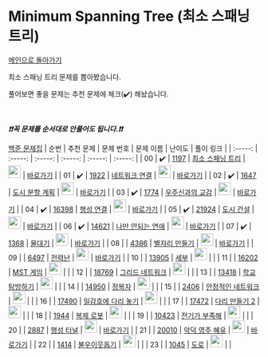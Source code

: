 # Minimum Spanning Tree (최소 스패닝 트리)

[메인으로 돌아가기](https://github.com/tony9402/baekjoon)

최소 스패닝 트리 문제를 뽑아봤습니다.

풀어보면 좋을 문제는 추천 문제에 체크(:heavy_check_mark:) 해놨습니다.

<br>

***❗️❗️꼭 문제를 순서대로 안풀어도 됩니다.❗️❗️***

[백준 문제집](https://www.acmicpc.net/workbook/view/7175)
|          순번          |        추천 문제         |        문제 번호         |        문제 이름         |         난이도          |        풀이 링크         |
| :-----: | :-----: | :-----: | :-----: | :-----: | :-----: |
| 00 |  :heavy_check_mark:  | <a href="https://www.acmicpc.net/problem/1197" target="_blank">1197</a> | <a href="https://www.acmicpc.net/problem/1197" target="_blank">최소 스패닝 트리</a> | <img height="25px" width="25px" src="https://static.solved.ac/tier_small/12.svg"/> | <a href="./../solution/minimum_spanning_tree/1197">바로가기</a> |
| 01 |  :heavy_check_mark:  | <a href="https://www.acmicpc.net/problem/1922" target="_blank">1922</a> | <a href="https://www.acmicpc.net/problem/1922" target="_blank">네트워크 연결</a> | <img height="25px" width="25px" src="https://static.solved.ac/tier_small/12.svg"/> | <a href="./../solution/minimum_spanning_tree/1922">바로가기</a> |
| 02 |  :heavy_check_mark:  | <a href="https://www.acmicpc.net/problem/1647" target="_blank">1647</a> | <a href="https://www.acmicpc.net/problem/1647" target="_blank">도시 분할 계획</a> | <img height="25px" width="25px" src="https://static.solved.ac/tier_small/12.svg"/> | <a href="./../solution/minimum_spanning_tree/1647">바로가기</a> |
| 03 |  :heavy_check_mark:  | <a href="https://www.acmicpc.net/problem/1774" target="_blank">1774</a> | <a href="https://www.acmicpc.net/problem/1774" target="_blank">우주신과의 교감</a> | <img height="25px" width="25px" src="https://static.solved.ac/tier_small/12.svg"/> | <a href="./../solution/minimum_spanning_tree/1774">바로가기</a> |
| 04 |  :heavy_check_mark:  | <a href="https://www.acmicpc.net/problem/16398" target="_blank">16398</a> | <a href="https://www.acmicpc.net/problem/16398" target="_blank">행성 연결</a> | <img height="25px" width="25px" src="https://static.solved.ac/tier_small/12.svg"/> | <a href="./../solution/minimum_spanning_tree/16398">바로가기</a> |
| 05 |  :heavy_check_mark:  | <a href="https://www.acmicpc.net/problem/21924" target="_blank">21924</a> | <a href="https://www.acmicpc.net/problem/21924" target="_blank">도시 건설</a> | <img height="25px" width="25px" src="https://static.solved.ac/tier_small/12.svg"/> | <a href="./../solution/minimum_spanning_tree/21924">바로가기</a> |
| 06 |  :heavy_check_mark:  | <a href="https://www.acmicpc.net/problem/14621" target="_blank">14621</a> | <a href="https://www.acmicpc.net/problem/14621" target="_blank">나만 안되는 연애</a> | <img height="25px" width="25px" src="https://static.solved.ac/tier_small/13.svg"/> | <a href="./../solution/minimum_spanning_tree/14621">바로가기</a> |
| 07 |  :heavy_check_mark:  | <a href="https://www.acmicpc.net/problem/1368" target="_blank">1368</a> | <a href="https://www.acmicpc.net/problem/1368" target="_blank">물대기</a> | <img height="25px" width="25px" src="https://static.solved.ac/tier_small/14.svg"/> | <a href="./../solution/minimum_spanning_tree/1368">바로가기</a> |
| 08 |                      | <a href="https://www.acmicpc.net/problem/4386" target="_blank">4386</a> | <a href="https://www.acmicpc.net/problem/4386" target="_blank">별자리 만들기</a> | <img height="25px" width="25px" src="https://static.solved.ac/tier_small/12.svg"/> | <a href="./../solution/minimum_spanning_tree/4386">바로가기</a> |
| 09 |                      | <a href="https://www.acmicpc.net/problem/6497" target="_blank">6497</a> | <a href="https://www.acmicpc.net/problem/6497" target="_blank">전력난</a> | <img height="25px" width="25px" src="https://static.solved.ac/tier_small/12.svg"/> | <a href="./../solution/minimum_spanning_tree/6497">바로가기</a> |
| 10 |                      | <a href="https://www.acmicpc.net/problem/13905" target="_blank">13905</a> | <a href="https://www.acmicpc.net/problem/13905" target="_blank">세부</a> | <img height="25px" width="25px" src="https://static.solved.ac/tier_small/12.svg"/> |                      |
| 11 |                      | <a href="https://www.acmicpc.net/problem/16202" target="_blank">16202</a> | <a href="https://www.acmicpc.net/problem/16202" target="_blank">MST 게임</a> | <img height="25px" width="25px" src="https://static.solved.ac/tier_small/12.svg"/> |                      |
| 12 |                      | <a href="https://www.acmicpc.net/problem/18769" target="_blank">18769</a> | <a href="https://www.acmicpc.net/problem/18769" target="_blank">그리드 네트워크</a> | <img height="25px" width="25px" src="https://static.solved.ac/tier_small/12.svg"/> |                      |
| 13 |                      | <a href="https://www.acmicpc.net/problem/13418" target="_blank">13418</a> | <a href="https://www.acmicpc.net/problem/13418" target="_blank">학교 탐방하기</a> | <img height="25px" width="25px" src="https://static.solved.ac/tier_small/13.svg"/> |                      |
| 14 |                      | <a href="https://www.acmicpc.net/problem/14950" target="_blank">14950</a> | <a href="https://www.acmicpc.net/problem/14950" target="_blank">정복자</a> | <img height="25px" width="25px" src="https://static.solved.ac/tier_small/13.svg"/> |                      |
| 15 |                      | <a href="https://www.acmicpc.net/problem/2406" target="_blank">2406</a> | <a href="https://www.acmicpc.net/problem/2406" target="_blank">안정적인 네트워크</a> | <img height="25px" width="25px" src="https://static.solved.ac/tier_small/13.svg"/> |                      |
| 16 |                      | <a href="https://www.acmicpc.net/problem/17490" target="_blank">17490</a> | <a href="https://www.acmicpc.net/problem/17490" target="_blank">일감호에 다리 놓기</a> | <img height="25px" width="25px" src="https://static.solved.ac/tier_small/13.svg"/> |                      |
| 17 |                      | <a href="https://www.acmicpc.net/problem/17472" target="_blank">17472</a> | <a href="https://www.acmicpc.net/problem/17472" target="_blank">다리 만들기 2</a> | <img height="25px" width="25px" src="https://static.solved.ac/tier_small/14.svg"/> |                      |
| 18 |                      | <a href="https://www.acmicpc.net/problem/1944" target="_blank">1944</a> | <a href="https://www.acmicpc.net/problem/1944" target="_blank">복제 로봇</a> | <img height="25px" width="25px" src="https://static.solved.ac/tier_small/14.svg"/> |                      |
| 19 |                      | <a href="https://www.acmicpc.net/problem/10423" target="_blank">10423</a> | <a href="https://www.acmicpc.net/problem/10423" target="_blank">전기가 부족해</a> | <img height="25px" width="25px" src="https://static.solved.ac/tier_small/14.svg"/> |                      |
| 20 |                      | <a href="https://www.acmicpc.net/problem/2887" target="_blank">2887</a> | <a href="https://www.acmicpc.net/problem/2887" target="_blank">행성 터널</a> | <img height="25px" width="25px" src="https://static.solved.ac/tier_small/15.svg"/> | <a href="./../solution/minimum_spanning_tree/2887">바로가기</a> |
| 21 |                      | <a href="https://www.acmicpc.net/problem/20010" target="_blank">20010</a> | <a href="https://www.acmicpc.net/problem/20010" target="_blank">악덕 영주 혜유</a> | <img height="25px" width="25px" src="https://static.solved.ac/tier_small/15.svg"/> | <a href="./../solution/minimum_spanning_tree/20010">바로가기</a> |
| 22 |                      | <a href="https://www.acmicpc.net/problem/1414" target="_blank">1414</a> | <a href="https://www.acmicpc.net/problem/1414" target="_blank">불우이웃돕기</a> | <img height="25px" width="25px" src="https://static.solved.ac/tier_small/15.svg"/> |                      |
| 23 |                      | <a href="https://www.acmicpc.net/problem/1045" target="_blank">1045</a> | <a href="https://www.acmicpc.net/problem/1045" target="_blank">도로</a> | <img height="25px" width="25px" src="https://static.solved.ac/tier_small/15.svg"/> |                      |
